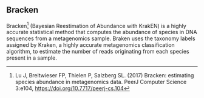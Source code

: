 ## Bracken

Bracken[^1] (Bayesian Reestimation of Abundance with KrakEN) is a highly accurate
statistical method that computes the abundance of species in DNA sequences from
a metagenomics sample. Braken uses the taxonomy labels assigned by Kraken, a
highly accurate metagenomics classification algorithm, to estimate the number
of reads originating from each species present in a sample.

[^1]:
    Lu J, Breitwieser FP, Thielen P, Salzberg SL. (2017)
    Bracken: estimating species abundance in metagenomics data.
    PeerJ Computer Science 3:e104, https://doi.org/10.7717/peerj-cs.104

